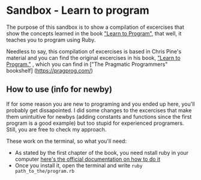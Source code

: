 Sandbox - Learn to program
==============

The purpose of this sandbox is to show a compilation of excercises that show the concepts learned in the book ["Learn to Program"](https://pragprog.com/book/ltp2/learn-to-program), that well, it teaches you to program using Ruby.

Needless to say, this compilation of excercises is based in Chris Pine's material and you can find the original excercises in his book, ["Learn to Program."](https://pragprog.com/book/ltp2/learn-to-program) , which you can find in ["The Pragmatic Programmers" bookshelf] (https://pragprog.com/)


How to use (info for newby)
------
If for some reason you are new to programing and you ended up here, you'll probably get dissapointed. I did some changes to the excercises that make them unintuitive for newbys (adding constants and functions since the first program is a good example) but too stupid for experienced programers. Still, you are free to check my approach.

These work on the terminal, so what you'll need:

* As stated by the first chapter of the book, you need nstall ruby in your computer [here's the official documentation on how to do it](https://www.ruby-lang.org/en/documentation/installation/)
* Once you install it, open the terminal and write `ruby path_to_the/program.rb`